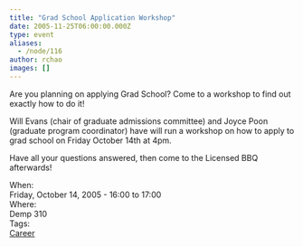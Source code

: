 ```yaml
---
title: "Grad School Application Workshop"
date: 2005-11-25T06:00:00.000Z
type: event
aliases:
  - /node/116
author: rchao
images: []
---
```


<div class="field field-name-body field-type-text-with-summary field-label-hidden"><div class="field-items"><div class="field-item even"><p>Are you planning on applying Grad School?  Come to a workshop to find out exactly how to do it!</p>
<p>Will Evans (chair of graduate admissions committee) and Joyce Poon (graduate program coordinator) have will run a workshop on how to apply to grad school on Friday October 14th at 4pm.</p>
<p>Have all your questions answered, then come to the Licensed BBQ afterwards!</p>
</div></div></div><div class="field field-name-field-dates field-type-datetime field-label-above"><div class="field-label">When:&#xA0;</div><div class="field-items"><div class="field-item even"><span class="date-display-single">Friday, October 14, 2005 - <span class="date-display-range"><span class="date-display-start">16:00</span> to <span class="date-display-end">17:00</span></span></span></div></div></div><div class="field field-name-field-location field-type-text field-label-above"><div class="field-label">Where:&#xA0;</div><div class="field-items"><div class="field-item even">Demp 310</div></div></div>    <footer>
    <div class="field field-name-field-tags field-type-taxonomy-term-reference field-label-above"><div class="field-label">Tags:&#xA0;</div><div class="field-items"><div class="field-item even"><a href="/career">Career</a></div></div></div>      </footer>